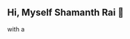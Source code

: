 ## Hi, Myself Shamanth Rai 👋

<!--
**shamanthrai/shamanthrai** is a ✨ _special_ ✨ repository because its `README.md` (this file) appears on your GitHub profile.

Here are some ideas to get you started:

- 🔭 I’m currently a Manager at Sri Ramakrishna Credit Co-opertive Society Ltd., Mangaluru
- 🌱 I’m currently learning CYBER  and applying concepts like vulnerability scanning log monitoring, SIEM tools and ethical hacking. I bring both operational leadership and a security first mindset from my eperience managing financial system.
- 👯 I’m looking to collaborate on ...
- 🤔 I’m looking for help with ...
- 💬 Ask me about ...
- 📫 How to reach me: ...
- 😄 Pronouns: ...
- ⚡ Fun fact: ...
-->
 with a 
